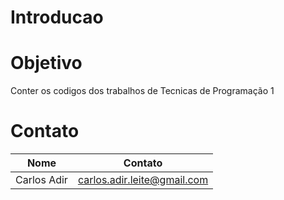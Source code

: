 # Introducao

# Objetivo

Conter os codigos dos trabalhos de Tecnicas de Programação 1

# Contato

   Nome     | Contato
----------- | -------
Carlos Adir | carlos.adir.leite@gmail.com

